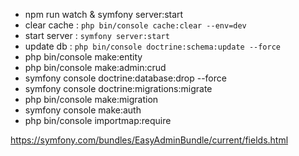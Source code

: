 - npm run watch & symfony server:start
- clear cache : `php bin/console cache:clear --env=dev`
- start server : `symfony server:start`
- update db : `php bin/console doctrine:schema:update --force`
- php bin/console make:entity
- php bin/console make:admin:crud
- symfony console doctrine:database:drop --force
- symfony console doctrine:migrations:migrate
- php bin/console make:migration
- symfony console make:auth
- php bin/console importmap:require 

https://symfony.com/bundles/EasyAdminBundle/current/fields.html